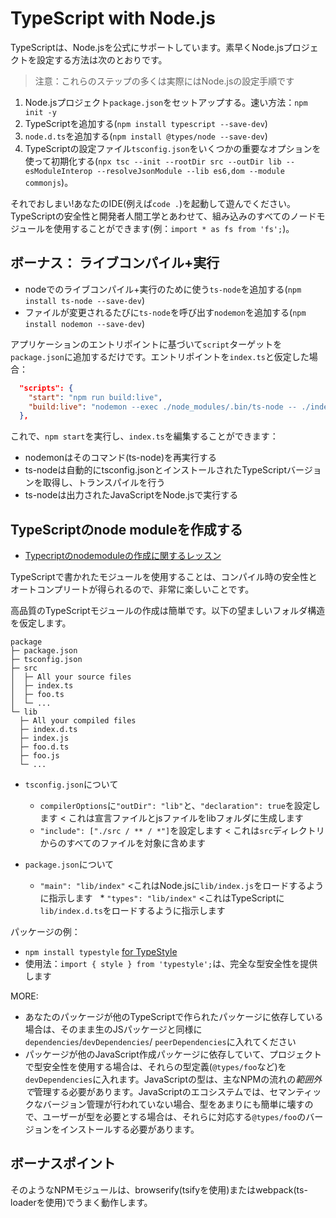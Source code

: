 # TypeScript with Node.js
TypeScriptは、Node.jsを公式にサポートしています。素早くNode.jsプロジェクトを設定する方法は次のとおりです。

> 注意：これらのステップの多くは実際にはNode.jsの設定手順です

1. Node.jsプロジェクト`package.json`をセットアップする。速い方法：`npm init -y`
1. TypeScriptを追加する(`npm install typescript --save-dev`)
1. `node.d.ts`を追加する(`npm install @types/node --save-dev`)
1. TypeScriptの設定ファイル`tsconfig.json`をいくつかの重要なオプションを使って初期化する(`npx tsc --init --rootDir src --outDir lib --esModuleInterop --resolveJsonModule --lib es6,dom --module commonjs`)。

それでおしまい!あなたのIDE(例えば`code .`)を起動して遊んでください。TypeScriptの安全性と開発者人間工学とあわせて、組み込みのすべてのノードモジュールを使用することができます(例：`import * as fs from 'fs';`)。

## ボーナス： ライブコンパイル+実行
* nodeでのライブコンパイル+実行のために使う`ts-node`を追加する(`npm install ts-node --save-dev`)
* ファイルが変更されるたびに`ts-node`を呼び出す`nodemon`を追加する(`npm install nodemon --save-dev`)

アプリケーションのエントリポイントに基づいて`script`ターゲットを`package.json`に追加するだけです。エントリポイントを`index.ts`と仮定した場合：

```json
  "scripts": {
    "start": "npm run build:live",
    "build:live": "nodemon --exec ./node_modules/.bin/ts-node -- ./index.ts"
  },
```

これで、`npm start`を実行し、`index.ts`を編集することができます：

* nodemonはそのコマンド(ts-node)を再実行する
* ts-nodeは自動的にtsconfig.jsonとインストールされたTypeScriptバージョンを取得し、トランスパイルを行う
* ts-nodeは出力されたJavaScriptをNode.jsで実行する

## TypeScriptのnode moduleを作成する

* [Typecriptのnodemoduleの作成に関するレッスン](https://egghead.io/lessons/typescript-create-high-quality-npm-packages-using-typescript)

TypeScriptで書かれたモジュールを使用することは、コンパイル時の安全性とオートコンプリートが得られるので、非常に楽しいことです。

高品質のTypeScriptモジュールの作成は簡単です。以下の望ましいフォルダ構造を仮定します。

```text
package
├─ package.json
├─ tsconfig.json
├─ src
│  ├─ All your source files
│  ├─ index.ts
│  ├─ foo.ts
│  └─ ...
└─ lib
  ├─ All your compiled files
  ├─ index.d.ts
  ├─ index.js
  ├─ foo.d.ts
  ├─ foo.js
  └─ ...
```


* `tsconfig.json`について
  * `compilerOptions`に`"outDir": "lib"`と、`"declaration": true`を設定します < これは宣言ファイルとjsファイルをlibフォルダに生成します
  * `"include": ["./src / ** / *"]`を設定します < これは`src`ディレクトリからのすべてのファイルを対象に含めます

* `package.json`について
  * `"main": "lib/index"` <これはNode.jsに`lib/index.js`をロードするように指示します
  * `"types": "lib/index"` <これはTypeScriptに`lib/index.d.ts`をロードするように指示します


パッケージの例：
* `npm install typestyle` [for TypeStyle](https://www.npmjs.com/package/typestyle)
* 使用法：`import { style } from 'typestyle';`は、完全な型安全性を提供します

MORE:

* あなたのパッケージが他のTypeScriptで作られたパッケージに依存している場合は、そのまま生のJSパッケージと同様に`dependencies`/`devDependencies`/ `peerDependencies`に入れてください
* パッケージが他のJavaScript作成パッケージに依存していて、プロジェクトで型安全性を使用する場合は、それらの型定義(`@types/foo`など)を`devDependencies`に入れます。JavaScriptの型は、主なNPMの流れの*範囲外で*管理する必要があります。JavaScriptのエコシステムでは、セマンティックなバージョン管理が行われていない場合、型をあまりにも簡単に壊すので、ユーザーが型を必要とする場合は、それらに対応する`@types/foo`のバージョンをインストールする必要があります。

## ボーナスポイント

そのようなNPMモジュールは、browserify(tsifyを使用)またはwebpack(ts-loaderを使用)でうまく動作します。
